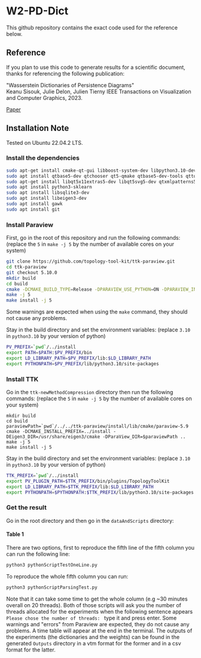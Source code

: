 # W2-PD-Dict

This github repository contains the exact code used for the reference below.

## Reference

If you plan to use this code to generate results for a scientific document, thanks for referencing the following publication:

"Wasserstein Dictionaries of Persistence Diagrams"  
Keanu Sisouk, Julie Delon, Julien Tierny
IEEE Transactions on Visualization and Computer Graphics, 2023.

[Paper](https://arxiv.org/abs/2304.14852)


## Installation Note

Tested on Ubuntu 22.04.2 LTS.

### Install the dependencies

```bash
sudo apt-get install cmake-qt-gui libboost-system-dev libpython3.10-dev libxt-dev libxcursor-dev libopengl-dev libgl1-mesa-dev
sudo apt install qtbase5-dev qtchooser qt5-qmake qtbase5-dev-tools qttools5-dev
sudo apt-get install libqt5x11extras5-dev libqt5svg5-dev qtxmlpatterns5-dev-tools
sudo apt install python3-sklearn
sudo apt install libsqlite3-dev
sudo apt install libeigen3-dev
sudo apt install gawk
sudo apt install git
```

### Install Paraview

First, go in the root of this repository and run the following commands:
(replace the `5` in `make -j 5` by the number of available cores on your system)

```bash
git clone https://github.com/topology-tool-kit/ttk-paraview.git
cd ttk-paraview
git checkout 5.10.0
mkdir build
cd build
cmake -DCMAKE_BUILD_TYPE=Release -DPARAVIEW_USE_PYTHON=ON -DPARAVIEW_INSTALL_DEVELOPMENT_FILES=ON -DCMAKE_INSTALL_PREFIX=../install ..
make -j 5
make install -j 5
```
Some warnings are expected when using the `make` command, they should not cause any problems.

Stay in the build directory and set the environment variables:
(replace `3.10` in `python3.10` by your version of python)

```bash
PV_PREFIX=`pwd`/../install
export PATH=$PATH:$PV_PREFIX/bin
export LD_LIBRARY_PATH=$PV_PREFIX/lib:$LD_LIBRARY_PATH
export PYTHONPATH=$PV_PREFIX/lib/python3.10/site-packages
```

### Install TTK

Go in the `ttk-newMethodCompression` directory then run the following commands:
(replace the `5` in `make -j 5` by the number of available cores on your system)

```
mkdir build
cd build
paraviewPath=`pwd`/../../ttk-paraview/install/lib/cmake/paraview-5.9
cmake -DCMAKE_INSTALL_PREFIX=../install -DEigen3_DIR=/usr/share/eigen3/cmake -DParaView_DIR=$paraviewPath ..
make -j 5
make install -j 5
```

Stay in the build directory and set the environment variables:
(replace `3.10` in `python3.10` by your version of python)

```bash
TTK_PREFIX=`pwd`/../install
export PV_PLUGIN_PATH=$TTK_PREFIX/bin/plugins/TopologyToolKit
export LD_LIBRARY_PATH=$TTK_PREFIX/lib:$LD_LIBRARY_PATH
export PYTHONPATH=$PYTHONPATH:$TTK_PREFIX/lib/python3.10/site-packages
```

### Get the result

Go in the root directory and then go in the `dataAndScripts` directory:

#### Table 1
There are two options, first to reproduce the fifth line of the fifth column you can run the following line:

```bash
python3 pythonScriptTestOneLine.py
```

To reproduce the whole fifth column you can run:

```bash
python3 pythonScriptParsingTest.py
```

Note that it can take some time to get the whole column (e.g ~30 minutes overall on 20 threads).
Both of those scripts will ask you the number of threads allocated for the experiments when the following
sentence appears `Please chose the number of threads: ` type it and press enter.
Some warnings and "errors" from Paraview are expected, they do not cause any problems.
A time table will appear at the end in the terminal.
The outputs of the experiments (the dictionaries and the weights) can be found in the generated `Outputs` directory
in a vtm format for the former and in a csv format for the latter.







